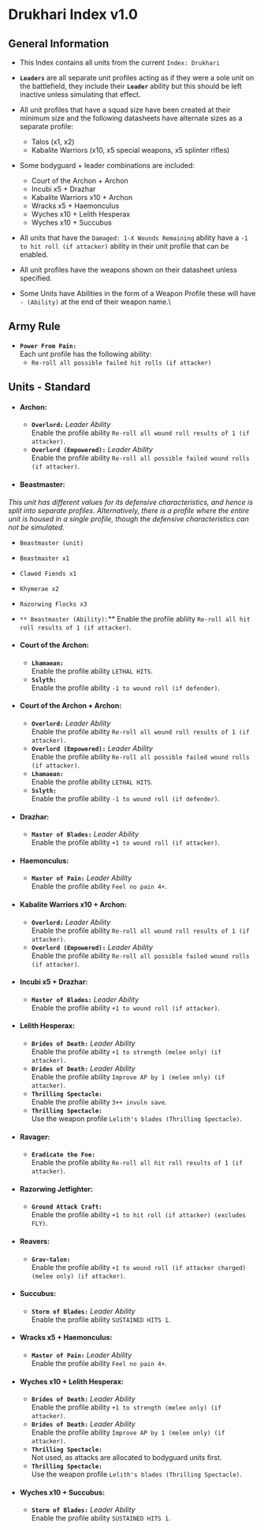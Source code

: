 # Drukhari Index v1.0
## General Information
* This Index contains all units from the current `Index: Drukhari`
  
* **`Leaders`** are all separate unit profiles acting as if they were a sole unit on the battlefield, they include their **`Leader`** ability but this should be left inactive unless simulating that effect.
  
* All unit profiles that have a squad size have been created at their minimum size and the following datasheets have alternate sizes as a separate profile:
    - Talos (x1, x2)
    - Kabalite Warriors (x10, x5 special weapons, x5 splinter rifles)
  
* Some bodyguard + leader combinations are included:
    - Court of the Archon + Archon
    - Incubi x5 + Drazhar
    - Kabalite Warriors x10 + Archon
    - Wracks x5 + Haemonculus
    - Wyches x10 + Lelith Hesperax
    - Wyches x10 + Succubus
  
* All units that have the `Damaged: 1-X Wounds Remaining` ability have a `-1 to hit roll (if attacker)` ability in their unit profile that can be enabled.
  
* All unit profiles have the weapons shown on their datasheet unless specified.
  
* Some Units have Abilities in the form of a Weapon Profile these will have `- (Ability)` at the end of their weapon name.\

## Army Rule
* **`Power From Pain:`** <br> Each unt profile has the following ability:
    * `Re-roll all possible failed hit rolls (if attacker)`

    
## Units - Standard

* #### Archon:
  * **`Overlord:`** *Leader Ability* <br> Enable the profile ability `Re-roll all wound roll results of 1 (if attacker)`.
  * **`Overlord (Empowered):`** *Leader Ability* <br> Enable the profile ability `Re-roll all possible failed wound rolls (if attacker)`.

* #### Beastmaster:
*This unit has different values for its defensive characteristics, and hence is split into separate profiles. Alternatively, there is a profile where the entire unit is housed in a single profile, though the defensive characteristics can not be simulated.*
  * `Beastmaster (unit)`
  * `Beastmaster x1`
  * `Clawed Fiends x1`
  * `Khymerae x2`
  * `Razorwing Flocks x3`
  * `** Beastmaster (Ability):`** Enable the profile abliity `Re-roll all hit roll results of 1 (if attacker)`.

* #### Court of the Archon:
  * **`Lhamaean:`** <br> Enable the profile ability `LETHAL HITS`.
  * **`Sslyth:`** <br> Enable the profile ability `-1 to wound roll (if defender)`.

* #### Court of the Archon + Archon:
  * **`Overlord:`** *Leader Ability* <br> Enable the profile ability `Re-roll all wound roll results of 1 (if attacker)`.
  * **`Overlord (Empowered):`** *Leader Ability* <br> Enable the profile ability `Re-roll all possible failed wound rolls (if attacker)`.
  * **`Lhamaean:`** <br> Enable the profile ability `LETHAL HITS`.
  * **`Sslyth:`** <br> Enable the profile ability `-1 to wound roll (if defender)`.

* #### Drazhar:
  * **`Master of Blades:`** *Leader Ability* <br> Enable the profile ability `+1 to wound roll (if attacker)`.

* #### Haemonculus:
  * **`Master of Pain:`** *Leader Ability* <br> Enable the profile ability `Feel no pain 4+`.

* #### Kabalite Warriors x10 + Archon:
  * **`Overlord:`** *Leader Ability* <br> Enable the profile ability `Re-roll all wound roll results of 1 (if attacker)`.
  * **`Overlord (Empowered):`** *Leader Ability* <br> Enable the profile ability `Re-roll all possible failed wound rolls (if attacker)`.

* #### Incubi x5 + Drazhar:
  * **`Master of Blades:`** *Leader Ability* <br> Enable the profile ability `+1 to wound roll (if attacker)`.

* #### Lelith Hesperax:
  * **`Brides of Death:`** *Leader Ability* <br> Enable the profile ability `+1 to strength (melee only) (if attacker)`.
  * **`Brides of Death:`** *Leader Ability* <br> Enable the profile ability `Improve AP by 1 (melee only) (if attacker)`.
  * **`Thrilling Spectacle:`** <br> Enable the profile ability `3++ invuln save`.
  * **`Thrilling Spectacle:`** <br> Use the weapon profile `Lelith's blades (Thrilling Spectacle)`.

* #### Ravager:
  * **`Eradicate the Foe:`** <br> Enable the profile ability `Re-roll all hit roll results of 1 (if attacker)`.

* #### Razorwing Jetfighter:
  * **`Ground Attack Craft:`** <br> Enable the profile ability `+1 to hit roll (if attacker) (excludes FLY)`.

* #### Reavers:
  * **`Grav-talon:`** <br> Enable the profile ability `+1 to wound roll (if attacker charged) (melee only) (if attacker)`.

* #### Succubus:
  * **`Storm of Blades:`** *Leader Ability* <br> Enable the profile ability `SUSTAINED HITS 1`.

* #### Wracks x5 + Haemonculus:
  * **`Master of Pain:`** *Leader Ability* <br> Enable the profile ability `Feel no pain 4+`.

* #### Wyches x10 + Lelith Hesperax:
  * **`Brides of Death:`** *Leader Ability* <br> Enable the profile ability `+1 to strength (melee only) (if attacker)`.
  * **`Brides of Death:`** *Leader Ability* <br> Enable the profile ability `Improve AP by 1 (melee only) (if attacker)`.
  * **`Thrilling Spectacle:`** <br> Not used, as attacks are allocated to bodyguard units first.
  * **`Thrilling Spectacle:`** <br> Use the weapon profile `Lelith's blades (Thrilling Spectacle)`.

* #### Wyches x10 + Succubus:
  * **`Storm of Blades:`** *Leader Ability* <br> Enable the profile ability `SUSTAINED HITS 1`.
